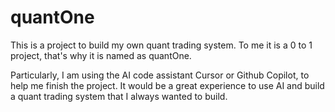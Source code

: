 # quantOne

This is a project to build my own quant trading system. To me it is a 0 to 1 project, that's why it is named as quantOne.

Particularly, I am using the AI code assistant Cursor or Github Copilot, to help me finish the project. It would be a great experience to use AI and build a quant trading system that I always wanted to build.

